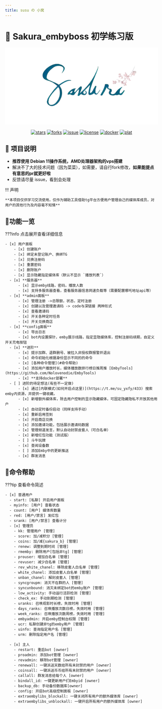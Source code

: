 ```yaml
---
title: susu の 小窝
---
```


# 🌸 Sakura_embyboss 初学练习版

![bot](assets/images/bot2.png)
<p align="center">
<a href="https://github.com/berry8838/Sakura_embyboss/stargazers"><img src="https://img.shields.io/github/stars/berry8838/Sakura_embyboss" alt="stars"></a> 
<a href="https://github.com/berry8838/Sakura_embyboss/forks"><img src="https://img.shields.io/github/forks/berry8838/Sakura_embyboss" alt="forks"></a> 
<a href="https://github.com/berry8838/Sakura_embyboss/issues"><img src="https://img.shields.io/github/issues/berry8838/Sakura_embyboss" alt="issue"></a>  
<a href="https://github.com/berry8838/Sakura_embyboss/blob/master/LICENSE"><img src="https://img.shields.io/github/license/berry8838/Sakura_embyboss" alt="license"></a> 
<a href="https://hub.docker.com/r/jingwei520/sakura_embyboss" ><img src="https://img.shields.io/docker/v/jingwei520/sakura_embyboss/latest?logo=docker" alt="docker"></a>
<a href="" ><img src="https://img.shields.io/badge/platform-amd64-pink" alt="plat"></a>
</p>

## 📜 项目说明

- **推荐使用 Debian 11操作系统，AMD处理器架构的vps搭建**
- 解决不了大的技术问题（因为菜菜），如需要，请自行fork修改，__如果能提点有意思的pr就更好啦__
- 反馈请尽量 issue，看到会处理

!!! 声明

    **本项目仅供学习交流使用，仅作为辅助工具借助tg平台方便用户管理自己的媒体库成员，对用户的其他行为及内容毫不知情**

## 🤝功能一览

???info 点击展开查看详细信息

    - [x] 用户面板
        - [x] 创建账户
        - [x] 绑定未登记账户、换绑TG
        - [x] 兑换注册码
        - [x] 重置密码
        - [x] 删除账户
        - [x] 显示隐藏指定媒体库（默认不显示 `播放列表`）
      - [x] **服务器**
          - [x] 显示emby线路，密码，播放人数
          - [x] 支持多服务器查看，查看服务器信息网速负载等（需要配置哪吒地址api等）
      - [x] **admin面板**
          - [x] 管理注册 ->总限额，状态，定时注册
          - [x] 创建以及管理邀请码 -> code与深链接 两种形式
          - [x] 查看邀请码
          - [x] 开关各种定时任务
          - [x] 开关兑换商店
      - [x] **config面板**
          - [x] 导出日志
          - [x] bot内设置探针，emby展示线路，指定显隐媒体库，控制注册码续期，自定义开关充电按钮
      - [x] **进阶**
          - [x] 提示加群、退群删号、被拉入非授权群报警并退出
          - [x] 命令初始化根据身份显示不同的的命令
          - [x] [各种命令管理](#命令帮助)
          - [x] 添加用户播放时长，媒体播放数排行榜日推周推 [EmbyTools](https://github.com/Nolovenodie/EmbyTools)
          - [x] **支持docker部署**
      - [ ] 进阶的待定想法(有些不一定做)
          - [x] 通过[内联模式(如何开启点这里)](https://t.me/su_yxfy/433) 搜索emby内资源，并提供一键收藏。
          - [x] 新增额外媒体库，除去用户控制的显示隐藏媒体，可固定隐藏隐私不开放其他用户
          - [x] 自动定时备份启动（同样支持手动）
          - [x] 重新启用签到
          - [x] 开启商店兑换
          - [x] 添加邀请功能，包括展示邀请码数据
          - [x] 管理频道发言，默认自动封禁皮套人（可白名单）
          - [x] 新增红包功能（测试版）
          - [ ] 斗牛玩牌
          - [x] 查阅设备数
          - [ ] 添加Emby中的更新推送
          - [x] 群发消息
    
## 🎯命令帮助

???tip 查看命令简述

    - [x] 普通用户
      - start: [私聊] 开启用户面板
      - myinfo: [用户] 查看状态
      - count: [用户] 媒体库数量
      - red: [用户/禁言] 发红包
      - srank: [用户/禁言] 查看计分
      - [x] 管理员 
        - kk: 管理用户 [管理]
        - score: 加/减积分 [管理]
        - coins: 加/减{sakura_b} [管理]
        - renew: 调整到期时间 [管理]
        - rmemby: 删除用户[包括非tg] [管理]
        - prouser: 增加白名单 [管理]
        - revuser: 减少白名单 [管理]
        - rev_white_chanel: 移除皮套人白名单 [管理]
        - white_chanel: 添加皮套人白名单 [管理]
        - unban_chanel: 解封皮套人 [管理]
        - syncgroupm: 消灭不在群的人 [管理]
        - syncunbound: 消灭未绑定bot的emby账户 [管理]
        - low_activity: 手动运行活跃检测 [管理]
        - check_ex: 手动到期检测 [管理]
        - uranks: 召唤观影时长榜，失效时用 [管理]
        - days_ranks: 召唤播放次数日榜，失效时用 [管理]
        - week_ranks: 召唤播放次数周榜，失效时用 [管理]
        - embyadmin: 开启emby控制台权限 [管理]
        - ucr: 私聊创建非tg的emby用户 [管理]
        - uinfo: 查询指定用户名 [管理]
        - urm: 删除指定用户名 [管理]
      
      - [x] 主人  
        - restart: 重启bot [owner]
        - proadmin: 添加bot管理 [owner]
        - revadmin: 移除bot管理 [owner]
        - renewall: 一键派送天数给所有未封禁的用户 [owner]
        - coinsall: 一键派送币币给所有未封禁的用户 [owner]
        - callall: 群发消息给每个人 [owner]
        - bindall_id: 一键更新用户们Embyid [owner]
        - backup_db: 手动备份数据库[owner]
        - config: 开启bot高级控制面板 [owner]
        - extraembylibs_blockall: 一键关闭所有用户的额外媒体库 [owner]
        - extraembylibs_unblockall: 一键开启所有用户的额外媒体库 [owner]

    
